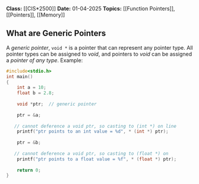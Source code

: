 **Class:** [[CIS*2500]]
**Date:** 01-04-2025
**Topics:** [[Function Pointers]], [[Pointers]], [[Memory]]

## What are Generic Pointers
A *generic pointer*, `void *` is a pointer that can represent any pointer type. All pointer types can be assigned to *void*, and pointers to *void* can be assigned a *pointer of any type*.
Example:
```c
#include<stdio.h> 
int main() 
{ 
    int a = 10;
    float b = 2.8;
     
    void *ptr;  // generic pointer 
    
    ptr = &a;          
    
   // cannot deference a void ptr, so casting to (int *) on line       12 is essential
    printf("ptr points to an int value = %d", * (int *) ptr);
    
    ptr = &b;
    
   // cannot deference a void ptr, so casting to (float *) on          line 17 is essential
    printf("ptr points to a float value = %f", * (float *) ptr);
    
    return 0; 
} 


```


